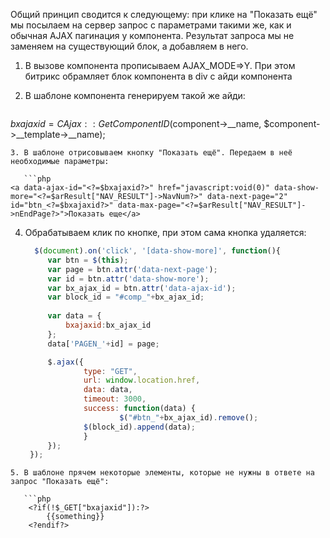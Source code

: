 Общий принцип сводится к следующему: при клике на "Показать ещё" мы посылаем на сервер запрос с параметрами такими же, как и обычная AJAX пагинация у компонента. Результат запроса мы не заменяем на существующий блок, а добавляем в него.

1. В вызове компонента прописываем AJAX_MODE=>Y. При этом битрикс обрамляет блок компонента в div с айди компонента
2. В шаблоне компонента генерируем такой же айди:

   ```php 
$bxajaxid = CAjax::GetComponentID($component->__name, $component->__template->__name);
```
3. В шаблоне отрисовываем кнопку "Показать ещё". Передаем в неё необходимые параметры:

   ```php 
<a data-ajax-id="<?=$bxajaxid?>" href="javascript:void(0)" data-show-more="<?=$arResult["NAV_RESULT"]->NavNum?>" data-next-page="2" id="btn_<?=$bxajaxid?>" data-max-page="<?=$arResult["NAV_RESULT"]->nEndPage?>">Показать еще</a>
```
4. Обрабатываем клик по кнопке, при этом сама кнопка удаляется:

   ```js
     $(document).on('click', '[data-show-more]', function(){
        var btn = $(this);
        var page = btn.attr('data-next-page');
        var id = btn.attr('data-show-more');
        var bx_ajax_id = btn.attr('data-ajax-id');
        var block_id = "#comp_"+bx_ajax_id;
        
        var data = {
            bxajaxid:bx_ajax_id
        };
        data['PAGEN_'+id] = page;

        $.ajax({
                type: "GET",
                url: window.location.href,
                data: data,
                timeout: 3000,
                success: function(data) {
                        $("#btn_"+bx_ajax_id).remove();
		        $(block_id).append(data);
                }
        });
    });
```
5. В шаблоне прячем некоторые элементы, которые не нужны в ответе на запрос "Показать ещё":

   ```php
    <?if(!$_GET["bxajaxid"]):?>
        {{something}}
    <?endif?>
```